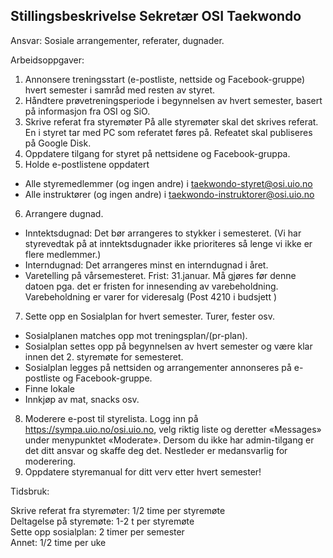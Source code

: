 ## Stillingsbeskrivelse Sekretær OSI Taekwondo

Ansvar: Sosiale arrangementer, referater, dugnader.

Arbeidsoppgaver:

1. Annonsere treningsstart (e-postliste, nettside og Facebook-gruppe) hvert semester i samråd med resten av styret.
2. Håndtere prøvetreningsperiode i begynnelsen av hvert semester, basert på informasjon fra OSI og SiO.
3. Skrive referat fra styremøter
På alle styremøter skal det skrives referat. En i styret tar med PC som referatet føres på. Refeatet skal publiseres på Google Disk.
4. Oppdatere tilgang for styret på nettsidene og Facebook-gruppa.
5. Holde e-postlistene oppdatert
 * Alle styremedlemmer (og ingen andre) i taekwondo-styret@osi.uio.no
 * Alle instruktører (og ingen andre) i taekwondo-instruktorer@osi.uio.no
6. Arrangere dugnad.
 * Inntektsdugnad: Det bør arrangeres to stykker i semesteret. (Vi har styrevedtak på at inntektsdugnader ikke prioriteres så lenge vi ikke er flere medlemmer.)
 * Interndugnad: Det arrangeres minst en interndugnad i året.
 * Varetelling på vårsemesteret. Frist: 31.januar. Må gjøres før denne datoen pga. det er fristen for innesending av varebeholdning. Varebeholdning er varer for videresalg (Post 4210 i budsjett )
7. Sette opp en Sosialplan for hvert semester. Turer, fester osv.
* Sosialplanen matches opp mot treningsplan/(pr-plan).
* Sosialplan settes opp på begynnelsen av hvert semester og være klar innen det 2. styremøte for semesteret.
* Sosialplan legges på nettsiden og arrangementer annonseres på e-postliste og Facebook-gruppe.
* Finne lokale
* Innkjøp av mat, snacks osv.
8. Moderere e-post til styrelista. Logg inn på https://sympa.uio.no/osi.uio.no, velg riktig liste og deretter «Messages» under menypunktet «Moderate». Dersom du ikke har admin-tilgang er det ditt ansvar og skaffe deg det. Nestleder er medansvarlig for moderering.
9. Oppdatere styremanual for ditt verv etter hvert semester!

Tidsbruk:

Skrive referat fra styremøter: 1/2 time per styremøte  
Deltagelse på styremøte: 1-2 t per styremøte  
Sette opp sosialplan: 2 timer per semester  
Annet: 1/2 time per uke
  
  
  
  
  
  
  
  